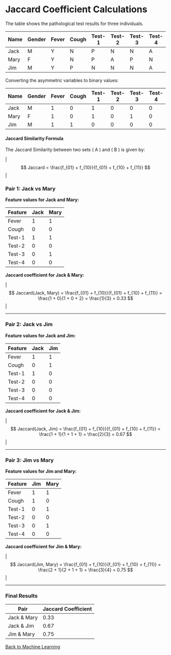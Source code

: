 # Jaccard Coefficient Calculations

The table shows the pathological test results for three individuals.

| Name | Gender | Fever | Cough | Test-1 | Test-2 | Test-3 | Test-4 |
|------|--------|-------|-------|--------|--------|--------|--------|
| Jack | M      | Y     | N     | P      | N      | N      | A      |
| Mary | F      | Y     | N     | P      | A      | P      | N      |
| Jim  | M      | Y     | P     | N      | N      | N      | A      |


Converting the asymmetric variables to binary values: 

| Name | Gender | Fever | Cough | Test-1 | Test-2 | Test-3 | Test-4 |
|------|--------|-------|-------|--------|--------|--------|--------|
| Jack | M      |   1   |   0   |   1    |   0    |   0    |   0    |
| Mary | F      |   1   |   0   |   1    |   0    |   1    |   0    |
| Jim  | M      |   1   |   1   |   0    |   0    |   0    |   0    |


#### Jaccard Similarity Formula

The Jaccard Similarity between two sets \( A \) and \( B \) is given by:

| $$ Jaccard = \frac{f_{01} + f_{10}}{f_{01} + f_{10} + f_{11}} $$ |


### Pair 1: Jack vs Mary

**Feature values for Jack and Mary:**

| Feature  | Jack | Mary |
|----------|------|------|
| Fever    | 1    | 1    |
| Cough    | 0    | 0    |
| Test-1   | 1    | 1    |
| Test-2   | 0    | 0    |
| Test-3   | 0    | 1    |
| Test-4   | 0    | 0    |


**Jaccard coefficient for Jack & Mary:**

| $$ Jaccard(Jack, Mary) = \frac{f_{01} + f_{10}}{f_{01} + f_{10} + f_{11}} = \frac{1 + 0}{1 + 0 + 2} = \frac{1}{3} = 0.33 $$ |

---

### Pair 2: Jack vs Jim

**Feature values for Jack and Jim:**

| Feature  | Jack | Jim  |
|----------|------|------|
| Fever    | 1    | 1    |
| Cough    | 0    | 1    |
| Test-1   | 1    | 0    |
| Test-2   | 0    | 0    |
| Test-3   | 0    | 0    |
| Test-4   | 0    | 0    |


**Jaccard coefficient for Jack & Jim:**

| $$ Jaccard(Jack, Jim) = \frac{f_{01} + f_{10}}{f_{01} + f_{10} + f_{11}} = \frac{1 + 1}{1 + 1 + 1} = \frac{2}{3} = 0.67 $$ |

---

### Pair 3: Jim vs Mary

**Feature values for Jim and Mary:**

| Feature  | Jim  | Mary |
|----------|------|------|
| Fever    | 1    | 1    |
| Cough    | 1    | 0    |
| Test-1   | 0    | 1    |
| Test-2   | 0    | 0    |
| Test-3   | 0    | 1    |
| Test-4   | 0    | 0    |


**Jaccard coefficient for Jim & Mary:**

| $$ Jaccard(Jim, Mary) = \frac{f_{01} + f_{10}}{f_{01} + f_{10} + f_{11}} = \frac{2 + 1}{2 + 1 + 1} = \frac{3}{4} = 0.75 $$ |

---

### Final Results

| Pair         | Jaccard Coefficient |
|--------------|---------------------|
| Jack & Mary  | 0.33                |
| Jack & Jim   | 0.67                |
| Jim & Mary   | 0.75                |

[Back to Machine Learning](/machine_learning/)


<script type="text/javascript" id="MathJax-script" async
  src="https://cdn.jsdelivr.net/npm/mathjax@3/es5/tex-mml-chtml.js">
</script>
